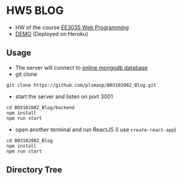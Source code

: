 # HW5 BLOG
* HW of the course [EE3035 Web Programming](https://www.facebook.com/groups/NTURicWebProg/?ref=br_rs)
* [DEMO](http://blog9487.herokuapp.com/) (Deployed on Heroku)
## Usage
* The server will connect to [online mongodb database](https://mlab.com/)
* git clone
```
git clone https://github.com/plsmaop/B03102082_Blog.git
```
* start the server and listen on port 3001
```
cd B03102082_Blog/backend
npm install
npm run start
```
* open another terminal and run ReactJS (I use `create-react-app`)
```
cd B03102082_Blog
npm install
npm run start 
```
## Directory Tree
